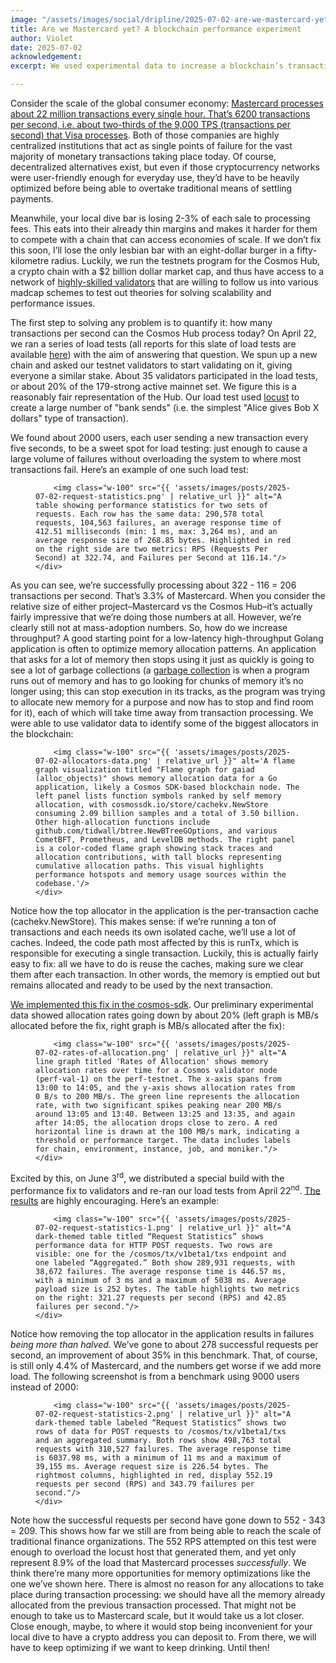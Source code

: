 ```yaml
---
image: "/assets/images/social/dripline/2025-07-02-are-we-mastercard-yet.webp"
title: Are we Mastercard yet? A blockchain performance experiment 
author: Violet
date: 2025-07-02
acknowledgement: 
excerpt: We used experimental data to increase a blockchain’s transactions per second by 35%.

---
```

Consider the scale of the global consumer economy: [Mastercard processes about 22 million transactions every single hour. That’s 6200 transactions per second, i.e. about two-thirds of the 9,000 TPS (transactions per second) that Visa processes](https://capitaloneshopping.com/research/number-of-credit-card-transactions/). Both of those companies are highly centralized institutions that act as single points of failure for the vast majority of monetary transactions taking place today. Of course, decentralized alternatives exist, but even if those cryptocurrency networks were user-friendly enough for everyday use, they’d have to be heavily optimized before being able to overtake traditional means of settling payments.

Meanwhile, your local dive bar is losing 2-3% of each sale to processing fees. This eats into their already thin margins and makes it harder for them to compete with a chain that can access economies of scale. If we don’t fix this soon, I’ll lose the only lesbian bar with an eight-dollar burger in a fifty-kilometre radius. Luckily, we run the testnets program for the Cosmos Hub, a crypto chain with a $2 billion dollar market cap, and thus have access to a network of [highly-skilled validators](https://testnets.hypha.coop/) that are willing to follow us into various madcap schemes to test out theories for solving scalability and performance issues.

The first step to solving any problem is to quantify it: how many transactions per second can the Cosmos Hub process today? On April 22, we ran a series of load tests (all reports for this slate of load tests are available [here](https://github.com/cosmos/testnets/tree/master/testnet-tuesdays/gameday09/reports)) with the aim of answering that question. We spun up a new chain and asked our testnet validators to start validating on it, giving everyone a similar stake. About 35 validators participated in the load tests, or about 20% of the 179-strong active mainnet set. We figure this is a reasonably fair representation of the Hub. Our load test used [locust](https://locust.io/) to create a large number of "bank sends" (i.e. the simplest "Alice gives Bob X dollars" type of transaction).

We found about 2000 users, each user sending a new transaction every five seconds, to be a sweet spot for load testing: just enough to cause a large volume of failures without overloading the system to where most transactions fail. Here’s an example of one such load test:


<figure class="pb4">
    <div class='flex items-center justify-center' style="width: 100%;">

        <img class="w-100" src="{{ 'assets/images/posts/2025-07-02-request-statistics.png' | relative_url }}" alt="A table showing performance statistics for two sets of requests. Each row has the same data: 290,578 total requests, 104,563 failures, an average response time of 412.51 milliseconds (min: 1 ms, max: 3,264 ms), and an average response size of 268.85 bytes. Highlighted in red on the right side are two metrics: RPS (Requests Per Second) at 322.74, and Failures per Second at 116.14."/>
    </div>

</figure>

As you can see, we’re successfully processing about 322 - 116 = 206 transactions per second. That’s 3.3% of Mastercard. When you consider the relative size of either project–Mastercard vs the Cosmos Hub–it’s actually fairly impressive that we’re doing those numbers at all. However, we’re clearly still not at mass-adoption numbers. So, how do we increase throughput? A good starting point for a low-latency high-throughput Golang application is often to optimize memory allocation patterns. An application that asks for a lot of memory then stops using it just as quickly is going to see a lot of garbage collections  (a [garbage collection](https://en.wikipedia.org/wiki/Garbage_collection_(computer_science)) is when a program runs out of memory and has to go looking for chunks of memory it’s no longer using; this can stop execution in its tracks, as the program was trying to allocate new memory for a purpose and now has to stop and find room for it), each of which will take time away from transaction processing. We were able to use validator data to identify some of the biggest allocators in the blockchain:


<figure class="pb4">
    <div class='flex items-center justify-center' style="width: 100%;">

        <img class="w-100" src="{{ 'assets/images/posts/2025-07-02-allocators-data.png' | relative_url }}" alt='A flame graph visualization titled "Flame graph for gaiad (alloc_objects)" shows memory allocation data for a Go application, likely a Cosmos SDK-based blockchain node. The left panel lists function symbols ranked by self memory allocation, with cosmossdk.io/store/cachekv.NewStore consuming 2.09 billion samples and a total of 3.50 billion. Other high-allocation functions include github.com/tidwall/btree.NewBTreeGOptions, and various CometBFT, Prometheus, and LevelDB methods. The right panel is a color-coded flame graph showing stack traces and allocation contributions, with tall blocks representing cumulative allocation paths. This visual highlights performance hotspots and memory usage sources within the codebase.'/>
    </div>
  
</figure>

Notice how the top allocator in the application is the per-transaction cache (cachekv.NewStore). This makes sense: if we’re running a ton of transactions and each needs its own isolated cache, we’ll use a lot of caches. Indeed, the code path most affected by this is runTx, which is responsible for executing a single transaction. Luckily, this is actually fairly easy to fix: all we have to do is reuse the caches, making sure we clear them after each transaction. In other words, the memory is emptied out but remains allocated and ready to be used by the next transaction.

[We implemented this fix in the cosmos-sdk](https://github.com/cosmos/cosmos-sdk/pull/24608). Our preliminary experimental data showed allocation rates going down by about 20% (left graph is MB/s allocated before the fix, right graph is MB/s allocated after the fix):


<figure class="pb4">
    <div class='flex items-center justify-center' style="width: 100%;">

        <img class="w-100" src="{{ 'assets/images/posts/2025-07-02-rates-of-allocation.png' | relative_url }}" alt="A line graph titled 'Rates of Allocation' shows memory allocation rates over time for a Cosmos validator node (perf-val-1) on the perf-testnet. The x-axis spans from 13:00 to 14:05, and the y-axis shows allocation rates from 0 B/s to 200 MB/s. The green line represents the allocation rate, with two significant spikes peaking near 200 MB/s around 13:05 and 13:40. Between 13:25 and 13:35, and again after 14:05, the allocation drops close to zero. A red horizontal line is drawn at the 100 MB/s mark, indicating a threshold or performance target. The data includes labels for chain, environment, instance, job, and moniker."/>
    </div>
</figure>


Excited by this, on June 3<sup>rd</sup>, we distributed a special build with the performance fix to validators and re-ran our load tests from April 22<sup>nd</sup>. [The results](https://github.com/hyphacoop/testnets/tree/master/testnet-tuesdays/gameday10/reports) are highly encouraging. Here’s an example:

<figure class="pb4">
    <div class='flex items-center justify-center' style="width: 100%;">

        <img class="w-100" src="{{ 'assets/images/posts/2025-07-02-request-statistics-1.png' | relative_url }}" alt="A dark-themed table titled “Request Statistics” shows performance data for HTTP POST requests. Two rows are visible: one for the /cosmos/tx/v1beta1/txs endpoint and one labeled “Aggregated.” Both show 289,931 requests, with 38,672 failures. The average response time is 446.57 ms, with a minimum of 3 ms and a maximum of 5038 ms. Average payload size is 252 bytes. The table highlights two metrics on the right: 321.27 requests per second (RPS) and 42.85 failures per second."/>
    </div>
</figure>


Notice how removing the top allocator in the application results in failures *being more than halved*. We’ve gone to about 278 successful requests per second, an improvement of about 35% in this benchmark. That, of course, is still only 4.4% of Mastercard, and the numbers get worse if we add more load. The following screenshot is from a benchmark using 9000 users instead of 2000:



<figure class="pb4">
    <div class='flex items-center justify-center' style="width: 100%;">

        <img class="w-100" src="{{ 'assets/images/posts/2025-07-02-request-statistics-2.png' | relative_url }}" alt="A dark-themed table labeled “Request Statistics” shows two rows of data for POST requests to /cosmos/tx/v1beta1/txs and an aggregated summary. Both rows show 498,763 total requests with 310,527 failures. The average response time is 6037.98 ms, with a minimum of 11 ms and a maximum of 39,155 ms. Average request size is 226.54 bytes. The rightmost columns, highlighted in red, display 552.19 requests per second (RPS) and 343.79 failures per second."/>
    </div>
</figure>


Note how the successful requests per second have gone down to 552 - 343 = 209. This shows how far we still are from being able to reach the scale of traditional finance organizations. The 552 RPS attempted on this test were enough to overload the locust host that generated them, and yet only represent 8.9% of the load that Mastercard processes *successfully*. We think there’re many more opportunities for memory optimizations like the one we’ve shown here. There is almost no reason for any allocations to take place during transaction processing: we should have all the memory already allocated from the previous transaction processed. That might not be enough to take us to Mastercard scale, but it would take us a lot closer. Close enough, maybe, to where it would stop being inconvenient for your local dive to have a crypto address you can deposit to. From there, we will have to keep optimizing if we want to keep drinking. Until then!


  
